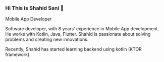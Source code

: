 ### Hi This is Shahid Sani 👋

Mobile App Developer

Software developer, with 8 years’ experience in Mobile App development. He works with Kotlin, Java, Flutter. Shahid is passionate about solving problems and creating new innovations.

Recently, Shahid has started learning backend using kotlin (KTOR framework).
